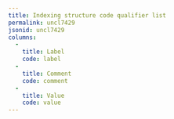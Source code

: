 ```yaml
---
title: Indexing structure code qualifier list
permalink: uncl7429
jsonid: uncl7429
columns:
  - 
    title: Label
    code: label
  - 
    title: Comment
    code: comment
  - 
    title: Value
    code: value
---
```

